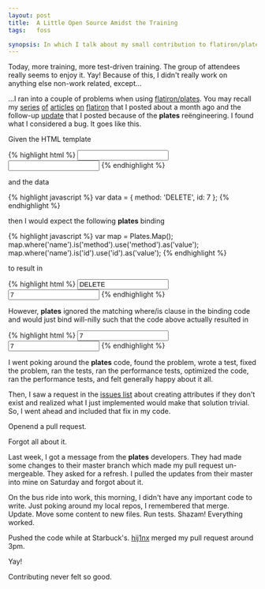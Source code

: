 ```yaml
---
layout: post
title:  A Little Open Source Amidst the Training
tags:   foss

synopsis: In which I talk about my small contribution to flatiron/plates.
---
```

Today, more training, more test-driven training. The group of attendees
really seems to enjoy it. Yay! Because of this, I didn't really work on
anything else non-work related, except...

...I ran into a couple of problems when using
[flatiron/plates](https://github.com/flatiron/plates). You may recall my
[series](/2012/01/11/get-to-know-flatiron.js-by-building-a-todo-app-story-1.html)
[of](/2012/01/12/get-to-know-flatiron.js-by-building-a-todo-app-story-2.html)
[articles](/2012/01/12/get-to-know-flatiron.js-by-building-a-todo-app-story-3.html)
[on](/2012/01/12/get-to-know-flatiron.js-by-building-a-todo-app-story-4.html)
[flatiron](/2012/01/12/get-to-know-flatiron.js-by-building-a-todo-app-story-5.html)
that I posted about a month ago and the follow-up
[update](/2012/01/14/plates-update-for-todo-list.html) that I posted because
of the **plates** reëngineering. I found what I considered a bug. It goes like
this.

Given the HTML template

{% highlight html %}
<input name="method" value=""><input name="id" value="">
{% endhighlight %}

and the data

{% highlight javascript %}
var data = {
  method: 'DELETE',
  id: 7
};
{% endhighlight %}

then I would expect the following **plates** binding

{% highlight javascript %}
var map = Plates.Map();
map.where('name').is('method').use('method').as('value');
map.where('name').is('id').use('id').as('value');
{% endhighlight %}

to result in

{% highlight html %}
<input name="method" value="DELETE"><input name="id" value="7">
{% endhighlight %}

However, **plates** ignored the matching where/is clause in the binding code
and would just bind will-nilly such that the code above actually resulted in

{% highlight html %}
<input name="method" value="7"><input name="id" value="7">
      <!--                  ^
            incorrect value | -->
{% endhighlight %}

I went poking around the **plates** code, found the problem, wrote a test,
fixed the problem, ran the tests, ran the performance tests, optimized the
code, ran the performance tests, and felt generally happy about it all.

Then, I saw a request in the
[issues list](https://github.com/flatiron/plates/issues) about creating 
attributes if they don't exist and realized what I just implemented would make
that solution trivial. So, I went ahead and included that fix in my code.

Openend a pull request.

Forgot all about it.

Last week, I got a message from the **plates** developers. They had made some
changes to their master branch which made my pull request un-mergeable. They
asked for a refresh. I pulled the updates from their master into mine on
Saturday and forgot about it.

On the bus ride into work, this morning, I didn't have any important code to
write. Just poking around my local repos, I remembered that merge. Update.
Move some content to new files. Run tests. Shazam! Everything worked.

Pushed the code while at Starbuck's.
[hij1nx](http://resume.github.com/?hij1nx)
merged my pull request around 3pm.

Yay!

Contributing never felt so good.
